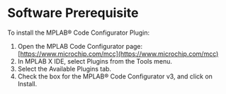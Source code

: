# Software Prerequisite

To install the MPLAB® Code Configurator Plugin:

1.  Open the MPLAB Code Configurator page: [https://www.microchip.com/mcc](https://www.microchip.com/mcc)
2.  In MPLAB X IDE, select Plugins from the Tools menu.
3.  Select the Available Plugins tab.
4.  Check the box for the MPLAB® Code Configurator v3, and click on Install.

